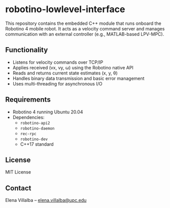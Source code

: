 # robotino-lowlevel-interface
This repository contains the embedded C++ module that runs onboard the Robotino 4 mobile robot. It acts as a velocity command server and manages communication with an external controller (e.g., MATLAB-based LPV-MPC).

## Functionality

- Listens for velocity commands over TCP/IP
- Applies received (vx, vy, ω) using the Robotino native API
- Reads and returns current state estimates (x, y, θ)
- Handles binary data transmission and basic error management
- Uses multi-threading for asynchronous I/O

## Requirements

- Robotino 4 running Ubuntu 20.04
- Dependencies:
  - `robotino-api2`
  - `robotino-daemon`
  - `rec-rpc`
  - `robotino-dev`
  - C++17 standard


## License

MIT License

## Contact

Elena Villalba – [elena.villalba@upc.edu](mailto:elena.villalba@upc.edu)

